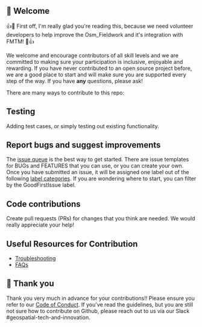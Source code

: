 ## :hugs: Welcome

:+1::tada: First off, I'm really glad you're reading this, because we need volunteer developers to help improve the Osm_Fieldwork and it's integration with FMTM! :tada::+1:

We welcome and encourage contributors of all skill levels and we are committed to making sure your participation is inclusive, enjoyable and rewarding. If you have never contributed to an open source project before, we are a good place to start and will make sure you are supported every step of the way. If you have **any** questions, please ask!

There are many ways to contribute to this repo:

## Testing

Adding test cases, or simply testing out existing functionality.

## Report bugs and suggest improvements

The [issue queue](https://github.com/hotosm/osm_fieldwork/issues) is the best way to get started. There are issue templates for BUGs and FEATURES that you can use, or you can create your own. Once you have submitted an issue, it will be assigned one label out of the following [label categories](https://github.com/hotosm/osm_fieldwork/labels). If you are wondering where to start, you can filter by the GoodFirstIssue label.

## Code contributions

Create pull requests (PRs) for changes that you think are needed. We would really appreciate your help!

## Useful Resources for Contribution

- [Troubleshooting](https://github.com/hotosm/osm-fieldwork/wiki/troubleshooting)
- [FAQs](https://github.com/hotosm/osm-fieldwork/wiki/FAQ)

## :handshake: Thank you

Thank you very much in advance for your contributions!! Please ensure you refer to our [Code of Conduct](https://github.com/hotosm/osm-fieldwork/wiki/Code-of-Conduct).
If you've read the guidelines, but you are still not sure how to contribute on Github, please reach out to us via our Slack #geospatial-tech-and-innovation.
